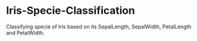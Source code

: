 # Iris-Specie-Classification
 Classifying specie of Iris based on its SepalLength, SepalWidth, PetalLength and PetalWidth.
